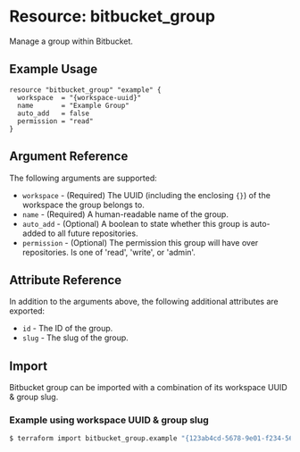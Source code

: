 # Resource: bitbucket_group
Manage a group within Bitbucket.

## Example Usage
```hcl
resource "bitbucket_group" "example" {
  workspace  = "{workspace-uuid}"
  name       = "Example Group"
  auto_add   = false
  permission = "read"
}
```

## Argument Reference
The following arguments are supported:
* `workspace` - (Required) The UUID (including the enclosing `{}`) of the workspace the group belongs to.
* `name` - (Required) A human-readable name of the group.
* `auto_add` - (Optional) A boolean to state whether this group is auto-added to all future repositories.
* `permission` - (Optional) The permission this group will have over repositories. Is one of 'read', 'write', or 'admin'.

## Attribute Reference
In addition to the arguments above, the following additional attributes are exported:
* `id` - The ID of the group.
* `slug` - The slug of the group.

## Import
Bitbucket group can be imported with a combination of its workspace UUID & group slug.

### Example using workspace UUID & group slug
```sh
$ terraform import bitbucket_group.example "{123ab4cd-5678-9e01-f234-5678g9h01i2j}/example-group"
```
